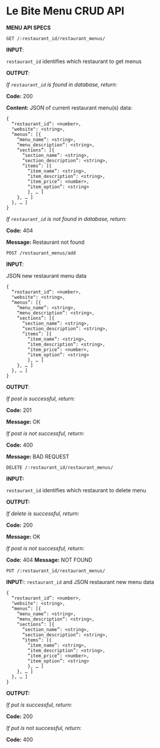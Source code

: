 #  Le Bite Menu CRUD API 

**MENU API SPECS**

`GET /:restaurant_id/restaurant_menus/`

**INPUT**: 

`restaurant_id` identifies which restaurant to get menus

**OUTPUT**:

_If `restaurant_id` is found in database, return:_ 

**Code:** 200

**Content:** JSON of current restaurant menu(s) data:

```
{
  “restaurant_id”: <number>,
  "website": <string>,
  “menus”: [{
    “menu_name”: <string>,
    “menu_description”: <string>,
    “sections”: [{
      “section_name”: <string>,
      “section_description”: <string>,
      “items”: [{
        “item_name”: <string>,
        “item_description”: <string>,
        “item_price”: <number>,
        “item_option”: <string>
        }, … ] 
    }, … ]
  }, … ]
}
```

_If `restaurant_id` is not found in database, return:_

**Code:** 404

**Message:** Restaurant not found

`POST /restaurant_menus/add`

**INPUT**: 

JSON new restaurant menu data

```
{
  “restaurant_id”: <number>,
  "website": <string>,
  “menus”: [{
    “menu_name”: <string>,
    “menu_description”: <string>,
    “sections”: [{
      “section_name”: <string>,
      “section_description”: <string>,
      “items”: [{
        “item_name”: <string>,
        “item_description”: <string>,
        “item_price”: <number>,
        “item_option”: <string>
        }, … ] 
    }, … ]
  }, … ]
}
```

**OUTPUT**: 

_If post is successful, return:_

**Code:** 201 

**Message:** OK

_If post is not successful, return:_

**Code:** 400

**Message:** BAD REQUEST 

`DELETE /:restaurant_id/restaurant_menus/`

**INPUT:** 

`restaurant_id` identifies which restaurant to delete menu

**OUTPUT:** 

_If delete is successful, return:_

**Code:** 200

**Message:** OK

_If post is not successful, return:_ 

**Code:** 404
**Message:** NOT FOUND  

`PUT /:restaurant_id/restaurant_menus/`

**INPUT:**: `restaurant_id` and JSON restaurant new menu data

```
{
  “restaurant_id”: <number>,
  "website": <string>,
  “menus”: [{
    “menu_name”: <string>,
    “menu_description”: <string>,
    “sections”: [{
      “section_name”: <string>,
      “section_description”: <string>,
      “items”: [{
        “item_name”: <string>,
        “item_description”: <string>,
        “item_price”: <number>,
        “item_option”: <string>
        }, … ] 
    }, … ]
  }, … ]
}
```

**OUTPUT:** 

_If put is successful, return:_

**Code:** 200

_If put is not successful, return:_
 
**Code:** 400

